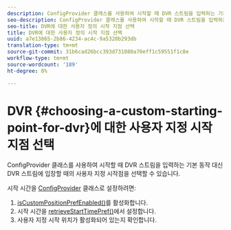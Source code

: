 ```yaml
---
description: ConfigProvider 클래스를 사용하여 시작할 때 DVR 스트림을 입력하는 기본 동작 대신 DVR 스트림에 입장할 때의 사용자 지정 시작점을 선택할 수 있습니다.
seo-description: ConfigProvider 클래스를 사용하여 시작할 때 DVR 스트림을 입력하는 기본 동작 대신 DVR 스트림에 입장할 때의 사용자 지정 시작점을 선택할 수 있습니다.
seo-title: DVR에 대한 사용자 정의 시작 지점 선택
title: DVR에 대한 사용자 정의 시작 지점 선택
uuid: a7e13865-2b86-4234-ac4c-9a5320b293db
translation-type: tm+mt
source-git-commit: 31b6cad26bcc393d731080a70eff1c59551f1c8e
workflow-type: tm+mt
source-wordcount: '189'
ht-degree: 0%

---
```



# DVR {#choosing-a-custom-starting-point-for-dvr}에 대한 사용자 지정 시작 지점 선택

ConfigProvider 클래스를 사용하여 시작할 때 DVR 스트림을 입력하는 기본 동작 대신 DVR 스트림에 입장할 때의 사용자 지정 시작점을 선택할 수 있습니다.

시작 시간을 [ConfigProvider](https://help.adobe.com/en_US/primetime/api/reference_implementation/android/javadoc/com/adobe/primetime/reference/config/ConfigProvider.html) 클래스로 설정하려면:

1. [isCustomPositionPrefEnabled()](https://help.adobe.com/en_US/primetime/api/reference_implementation/android/javadoc/com/adobe/primetime/reference/config/ConfigProvider.html#isCustomPositionPrefEnabled())를 활성화합니다.
1. 시작 시간을 [retrieveStartTimePref()](https://help.adobe.com/en_US/primetime/api/reference_implementation/android/javadoc/com/adobe/primetime/reference/config/IPlaybackConfig.html#iretrieveStartTimePref())에서 설정합니다.
1. 사용자 지정 시작 위치가 활성화되어 있는지 확인합니다.
